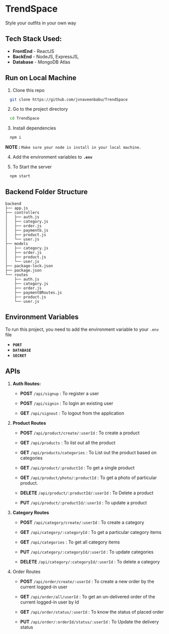 # TrendSpace
Style your outfits in your own way 

## Tech Stack Used:
- **FrontEnd** - ReactJS 
- **BackEnd**  - NodeJS, ExpressJS,
- **Database** - MongoDB Atlas

## Run on Local Machine 

1. Clone this repo 

```bash
  git clone https://github.com/jvnaveenbabu/TrendSpace
```

2. Go to the project directory

```bash
  cd TrendSpace
```

3. Install dependencies

```bash
  npm i
```
**NOTE :** `Make sure your node is install in your local machine.` 

4. Add the environment variables to **`.env`**

5. To Start the server

```bash
  npm start
```

## Backend Folder Structure
```
backend
├── app.js
├── controllers
│   ├── auth.js
│   ├── category.js
│   ├── order.js
│   ├── paymentb.js
│   ├── product.js
│   └── user.js
├── models
│   ├── category.js
│   ├── order.js
│   ├── product.js
│   └── user.js
├── package-lock.json
├── package.json
└── routes
    ├── auth.js
    ├── category.js
    ├── order.js
    ├── paymentBRoutes.js
    ├── product.js
    └── user.js
```

## Environment Variables

To run this project, you need to add the environment variable to your `.env` file <br>

- **`PORT`**
- **`DATABASE`**
- **`SECRET`**

## APIs 

1. **Auth Routes:**
  
     * **POST** ``/api/signup`` : 
  To register a user

     * **POST** ``/api/signin`` : To login an existing user

     * **GET** ``/api/signout`` : To logout from the application


2. **Product Routes**

     * **POST** ``/api/product/create/:userId`` : To create a product

     * **GET** ``/api/products`` : To list out all the product

     * **GET** ``/api/products/categories`` : To List out the product based on categories

     * **GET** ``/api/product/:productId`` : To get a single product
  
     * **GET** ``/api/product/photo/:productId`` : To get a photo of particular product.
  
     * **DELETE** ``/api/product/:productId/:userId`` : To Delete a product
  
     * **PUT** ``/api/product/:productId/:userId`` : To update a product   

3. **Category Routes**

     * **POST** ``/api/category/create/:userId`` : To create a category
  
     * **GET** ``/api/category/:categoryId`` : To get a particular category items
  
     * **GET** ``/api/categories`` : To get all category items

     * **PUT** ``/api/category/:categoryId/:userId`` : To update categories
  
     * **DELETE** ``/api/category/:categoryId/:userId`` : To delete a category

4. Order Routes

    * **POST** ``/api/order/create/:userId`` : To create a new order by the current logged-in user

    * **GET** ``/api/order/all/userId`` : To get an un-delivered order of the current logged-in user by Id

    * **GET** ``/api/order/status/:userId`` : To know the status of placed order

    * **PUT** ``/api/order/:orderId/status/:userId`` : To Update the delivery status
